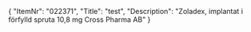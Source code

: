 {
  "ItemNr": "022371",
  "Title": "test",
  "Description": "Zoladex, implantat i förfylld spruta 10,8 mg Cross Pharma AB"
}